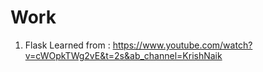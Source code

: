 # Work

1. Flask
Learned from : https://www.youtube.com/watch?v=cWOpkTWg2vE&t=2s&ab_channel=KrishNaik
